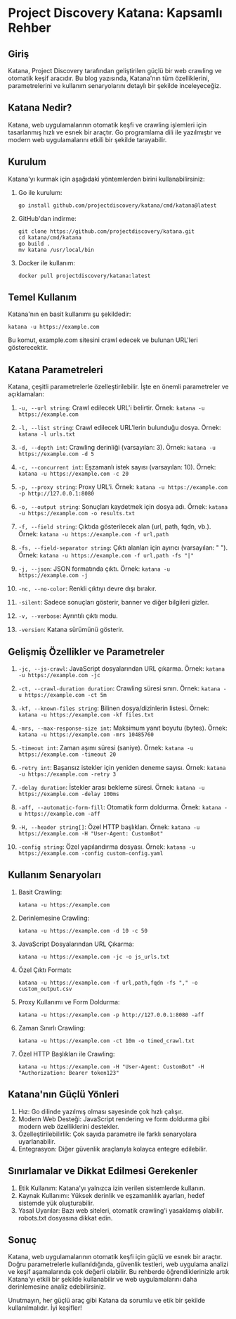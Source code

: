# Project Discovery Katana: Kapsamlı Rehber

## Giriş

Katana, Project Discovery tarafından geliştirilen güçlü bir web crawling ve otomatik keşif aracıdır. Bu blog yazısında, Katana'nın tüm özelliklerini, parametrelerini ve kullanım senaryolarını detaylı bir şekilde inceleyeceğiz.

## Katana Nedir?

Katana, web uygulamalarının otomatik keşfi ve crawling işlemleri için tasarlanmış hızlı ve esnek bir araçtır. Go programlama dili ile yazılmıştır ve modern web uygulamalarını etkili bir şekilde tarayabilir.

## Kurulum

Katana'yı kurmak için aşağıdaki yöntemlerden birini kullanabilirsiniz:

1. Go ile kurulum:
   ```
   go install github.com/projectdiscovery/katana/cmd/katana@latest
   ```

2. GitHub'dan indirme:
   ```
   git clone https://github.com/projectdiscovery/katana.git
   cd katana/cmd/katana
   go build .
   mv katana /usr/local/bin
   ```

3. Docker ile kullanım:
   ```
   docker pull projectdiscovery/katana:latest
   ```

## Temel Kullanım

Katana'nın en basit kullanımı şu şekildedir:

```
katana -u https://example.com
```

Bu komut, example.com sitesini crawl edecek ve bulunan URL'leri gösterecektir.

## Katana Parametreleri

Katana, çeşitli parametrelerle özelleştirilebilir. İşte en önemli parametreler ve açıklamaları:

1. `-u, --url string`: Crawl edilecek URL'i belirtir.
   Örnek: `katana -u https://example.com`

2. `-l, --list string`: Crawl edilecek URL'lerin bulunduğu dosya.
   Örnek: `katana -l urls.txt`

3. `-d, --depth int`: Crawling derinliği (varsayılan: 3).
   Örnek: `katana -u https://example.com -d 5`

4. `-c, --concurrent int`: Eşzamanlı istek sayısı (varsayılan: 10).
   Örnek: `katana -u https://example.com -c 20`

5. `-p, --proxy string`: Proxy URL'i.
   Örnek: `katana -u https://example.com -p http://127.0.0.1:8080`

6. `-o, --output string`: Sonuçları kaydetmek için dosya adı.
   Örnek: `katana -u https://example.com -o results.txt`

7. `-f, --field string`: Çıktıda gösterilecek alan (url, path, fqdn, vb.).
   Örnek: `katana -u https://example.com -f url,path`

8. `-fs, --field-separator string`: Çıktı alanları için ayırıcı (varsayılan: " ").
   Örnek: `katana -u https://example.com -f url,path -fs "|"`

9. `-j, --json`: JSON formatında çıktı.
   Örnek: `katana -u https://example.com -j`

10. `-nc, --no-color`: Renkli çıktıyı devre dışı bırakır.

11. `-silent`: Sadece sonuçları gösterir, banner ve diğer bilgileri gizler.

12. `-v, --verbose`: Ayrıntılı çıktı modu.

13. `-version`: Katana sürümünü gösterir.

## Gelişmiş Özellikler ve Parametreler

1. `-jc, --js-crawl`: JavaScript dosyalarından URL çıkarma.
   Örnek: `katana -u https://example.com -jc`

2. `-ct, --crawl-duration duration`: Crawling süresi sınırı.
   Örnek: `katana -u https://example.com -ct 5m`

3. `-kf, --known-files string`: Bilinen dosya/dizinlerin listesi.
   Örnek: `katana -u https://example.com -kf files.txt`

4. `-mrs, --max-response-size int`: Maksimum yanıt boyutu (bytes).
   Örnek: `katana -u https://example.com -mrs 10485760`

5. `-timeout int`: Zaman aşımı süresi (saniye).
   Örnek: `katana -u https://example.com -timeout 20`

6. `-retry int`: Başarısız istekler için yeniden deneme sayısı.
   Örnek: `katana -u https://example.com -retry 3`

7. `-delay duration`: İstekler arası bekleme süresi.
   Örnek: `katana -u https://example.com -delay 100ms`

8. `-aff, --automatic-form-fill`: Otomatik form doldurma.
   Örnek: `katana -u https://example.com -aff`

9. `-H, --header string[]`: Özel HTTP başlıkları.
   Örnek: `katana -u https://example.com -H "User-Agent: CustomBot"`

10. `-config string`: Özel yapılandırma dosyası.
    Örnek: `katana -u https://example.com -config custom-config.yaml`

## Kullanım Senaryoları

1. Basit Crawling:
   ```
   katana -u https://example.com
   ```

2. Derinlemesine Crawling:
   ```
   katana -u https://example.com -d 10 -c 50
   ```

3. JavaScript Dosyalarından URL Çıkarma:
   ```
   katana -u https://example.com -jc -o js_urls.txt
   ```

4. Özel Çıktı Formatı:
   ```
   katana -u https://example.com -f url,path,fqdn -fs "," -o custom_output.csv
   ```

5. Proxy Kullanımı ve Form Doldurma:
   ```
   katana -u https://example.com -p http://127.0.0.1:8080 -aff
   ```

6. Zaman Sınırlı Crawling:
   ```
   katana -u https://example.com -ct 10m -o timed_crawl.txt
   ```

7. Özel HTTP Başlıkları ile Crawling:
   ```
   katana -u https://example.com -H "User-Agent: CustomBot" -H "Authorization: Bearer token123"
   ```

## Katana'nın Güçlü Yönleri

1. Hız: Go dilinde yazılmış olması sayesinde çok hızlı çalışır.
2. Modern Web Desteği: JavaScript rendering ve form doldurma gibi modern web özelliklerini destekler.
3. Özelleştirilebilirlik: Çok sayıda parametre ile farklı senaryolara uyarlanabilir.
4. Entegrasyon: Diğer güvenlik araçlarıyla kolayca entegre edilebilir.

## Sınırlamalar ve Dikkat Edilmesi Gerekenler

1. Etik Kullanım: Katana'yı yalnızca izin verilen sistemlerde kullanın.
2. Kaynak Kullanımı: Yüksek derinlik ve eşzamanlılık ayarları, hedef sistemde yük oluşturabilir.
3. Yasal Uyarılar: Bazı web siteleri, otomatik crawling'i yasaklamış olabilir. robots.txt dosyasına dikkat edin.

## Sonuç

Katana, web uygulamalarının otomatik keşfi için güçlü ve esnek bir araçtır. Doğru parametrelerle kullanıldığında, güvenlik testleri, web uygulama analizi ve keşif aşamalarında çok değerli olabilir. Bu rehberde öğrendiklerinizle artık Katana'yı etkili bir şekilde kullanabilir ve web uygulamalarını daha derinlemesine analiz edebilirsiniz.

Unutmayın, her güçlü araç gibi Katana da sorumlu ve etik bir şekilde kullanılmalıdır. İyi keşifler!
